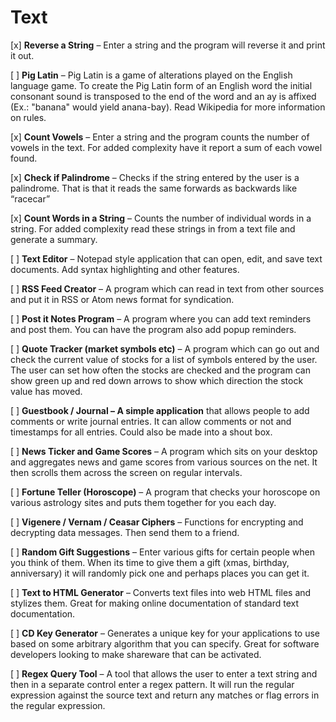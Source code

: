 # Text

[x] **Reverse a String** – Enter a string and the program will reverse it and print it out.

[ ] **Pig Latin** – Pig Latin is a game of alterations played on the English language game. To create the Pig Latin form of an English word the initial consonant sound is transposed to the end of the word and an ay is affixed (Ex.: "banana" would yield anana-bay). Read Wikipedia for more information on rules.

[x] **Count Vowels** – Enter a string and the program counts the number of vowels in the text. For added complexity have it report a sum of each vowel found.

[x] **Check if Palindrome** – Checks if the string entered by the user is a palindrome. That is that it reads the same forwards as backwards like “racecar”

[x] **Count Words in a String** – Counts the number of individual words in a string. For added complexity read these strings in from a text file and generate a summary.

[ ] **Text Editor** – Notepad style application that can open, edit, and save text documents. Add syntax highlighting and other features.

[ ] **RSS Feed Creator** – A program which can read in text from other sources and put it in RSS or Atom news format for syndication.

[ ] **Post it Notes Program** – A program where you can add text reminders and post them. You can have the program also add popup reminders.

[ ] **Quote Tracker (market symbols etc)** – A program which can go out and check the current value of stocks for a list of symbols entered by the user. The user can set how often the stocks are checked and the program can show green up and red down arrows to show which direction the stock value has moved.

[ ] **Guestbook / Journal – A simple application** that allows people to add comments or write journal entries. It can allow comments or not and timestamps for all entries. Could also be made into a shout box.

[ ] **News Ticker and Game Scores** – A program which sits on your desktop and aggregates news and game scores from various sources on the net. It then scrolls them across the screen on regular intervals.

[ ] **Fortune Teller (Horoscope)** – A program that checks your horoscope on various astrology sites and puts them together for you each day.

[ ] **Vigenere / Vernam / Ceasar Ciphers** – Functions for encrypting and decrypting data messages. Then send them to a friend.

[ ] **Random Gift Suggestions** – Enter various gifts for certain people when you think of them. When its time to give them a gift (xmas, birthday, anniversary) it will randomly pick one and perhaps places you can get it.

[ ] **Text to HTML Generator** – Converts text files into web HTML files and stylizes them. Great for making online documentation of standard text documentation.

[ ] **CD Key Generator** – Generates a unique key for your applications to use based on some arbitrary algorithm that you can specify. Great for software developers looking to make shareware that can be activated.

[ ] **Regex Query Tool** – A tool that allows the user to enter a text string and then in a separate control enter a regex pattern. It will run the regular expression against the source text and return any matches or flag errors in the regular expression.

